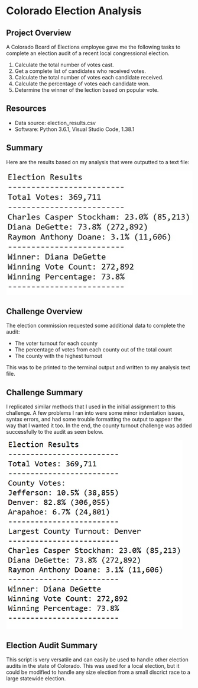 # Colorado Election Analysis
## Project Overview
A Colorado Board of Elections employee gave me the following tasks to complete an election audit of a recent local congressional election.
1. Calculate the total number of votes cast.
2. Get a complete list of candidates who received votes.
3. Calculate the total number of votes each candidate received. 
4. Calculate the percentage of votes each candidate won.
5. Determine the winner of the lection based on popular vote. 

## Resources
- Data source: election_results.csv
- Software: Python 3.6.1, Visual Studio Code, 1.38.1

## Summary
Here are the results based on my analysis that were outputted to a text file:

![Election Results](https://github.com/RyanWhited/Election_Analysis/blob/main/analysis/Election_Results_Screenshot.jpg)

## Challenge Overview
The election commission requested some additional data to complete the audit:

- The voter turnout for each county
- The percentage of votes from each county out of the total count
- The county with the highest turnout

This was to be printed to the terminal output and written to my analysis text file. 

## Challenge Summary
I replicated similar methods that I used in the initial assignment to this challenge. A few problems I ran into were some minor indentation issues, syntax errors, and had some trouble formatting the output to appear the way that I wanted it too. In the end, the county turnout challenge was added successfully to the audit as seen below.

![PyPoll_Challenge](https://github.com/RyanWhited/Election_Analysis/blob/main/analysis/PyPoll_Challenge.jpg)

## Election Audit Summary
This script is very versatile and can easily be used to handle other election audits in the state of Colorado. This was used for a local election, but it could be modified to handle any size election from a small discrict race to a large statewide election. 
